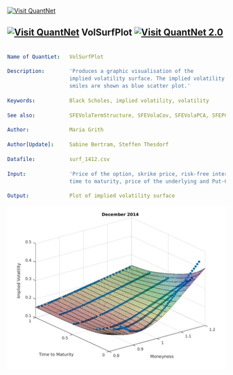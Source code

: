 
[<img src="https://github.com/QuantLet/Styleguide-and-Validation-procedure/blob/master/pictures/banner.png" alt="Visit QuantNet">](http://quantlet.de/index.php?p=info)

## [<img src="https://github.com/QuantLet/Styleguide-and-Validation-procedure/blob/master/pictures/qloqo.png" alt="Visit QuantNet">](http://quantlet.de/) **VolSurfPlot** [<img src="https://github.com/QuantLet/Styleguide-and-Validation-procedure/blob/master/pictures/QN2.png" width="60" alt="Visit QuantNet 2.0">](http://quantlet.de/d3/ia)

```yaml

Name of QuantLet:	VolSurfPlot

Description:  		'Produces a graphic visualisation of the
					implied volatility surface. The implied volatility
					smiles are shown as blue scatter plot.'

Keywords:     		Black Scholes, implied volatility, volatility

See also:     		SFEVolaTermStructure, SFEVolaCov, SFEVolaPCA, SFEPCA, SFEVolSurfMovie

Author:       		Maria Grith

Author[Update]:		Sabine Bertram, Steffen Thesdorf

Datafile:			surf_1412.csv

Input:        		'Price of the option, skrike price, risk-free interest rate, 
              		time to maturity, price of the underlying and Put-Call-flag'

Output:       		Plot of implied volatility surface

```

![Picture1](VolSurfPlot.jpg)


```m

```
